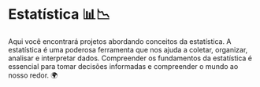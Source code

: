 # Estatística 📊📉

Aqui você encontrará projetos abordando conceitos da estatística. 
A estatística é uma poderosa ferramenta que nos ajuda a coletar, organizar, analisar e interpretar dados. Compreender os fundamentos da estatística é essencial para tomar decisões informadas e compreender o mundo ao nosso redor. 🌍
